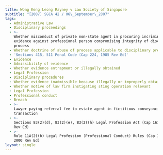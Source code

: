 ```yaml
---
title: Wong Keng Leong Rayney v Law Society of Singapore
subtitle: "[2007] SGCA 42 / 06\_September\_2007"
tags:
  - Administrative Law
  - Disciplinary proceedings
  - >-
    Whether misconduct of private non-state agent in procuring incriminating
    evidence against professional person compromising integrity of disciplinary
    process
  - Whether doctrine of abuse of process applicable to disciplinary proceedings
  - 'Sections 415, 511 Penal Code (Cap 224, 1985 Rev Ed)'
  - Evidence
  - Admissibility of evidence
  - Whether evidence entrapment or illegally obtained
  - Legal Profession
  - Disciplinary procedures
  - Whether evidence inadmissible because illegally or improperly obtained
  - Whether motive of law firm instigating sting operation relevant
  - Legal Profession
  - Professional conduct
  - Breach
  - >-
    Lawyer paying referral fee to estate agent in fictitious conveyancing
    transaction
  - >-
    Sections 83(2)(d), 83(2)(e), 83(2)(h) Legal Profession Act (Cap 161, 2001
    Rev Ed)
  - >-
    Rule 11A(2)(b) Legal Profession (Professional Conduct) Rules (Cap 161, R 1,
    2000 Rev Ed)
layout: single
---
```


